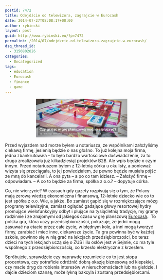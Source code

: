 ```yaml
---
postid: 7472
title: Odejdźcie od telewizora, zagrajcie w Eurocash
date: 2014-07-27T08:08:17+00:00
author: rybinski
layout: post
guid: http://www.rybinski.eu/?p=7472
permalink: /2014/07/odejdzcie-od-telewizora-zagrajcie-w-eurocash/
dsq_thread_id:
  - 3150802826
categories:
  - Uncategorized
tags:
  - education
  - Eurocash
  - finance
  - game
---
```

<p style="text-align: center;">
  <a href="/uploads/2014/07/eurocash.jpg"><img class="size-medium wp-image-7473 aligncenter" title="eurocash" src="/uploads/2014/07/eurocash-300x127.jpg" alt="" width="300" height="127" /></a>
</p>

Przed wyjazdem nad morze byłem u notariusza, ze wspólnikami założyliśmy ciekawą firmę, jesienią będzie o nas głośno. To już kolejna moja firma, jedna zbankrutowała – to było bardzo wartościowe doświadczenie, za to druga zrealizowała już kilkadziesiąt projektów B2B. Ale wpis będzie o czym innym. Przed notariuszem byłem z 12-letnią córka u okulisty, a ponieważ wizyta się przeciągała, to jej powiedziałem, że pewno będzie musiała pójść ze mną do kancelarii. A ona pyta – a po co tam idziesz. – Założyć firmę – odpowiadam. – A co to będzie za firma, spółka z o.o.? – dopytuje córka.

Co, nie wierzycie? W czasach gdy gazety rozpisują się o tym, że Polacy mają zerową wiedzę ekonomiczna i finansową, 12-letnie dziecko wie co to jest spółka z o.o. Wie, a jakże. Bo zamiast gapić się w rozmiękczające mózg programy telewizyjne, zamiast oglądać gadające głowy resortowej hydry promujące wielofunkcyjny odbyt i plujące na tysiącletnią tradycję, my gramy rodzinnie i ze znajomymi od jakiegoś czasu w grę planszową [Eurocash](http://www.eurocash.edu.pl/).  To polska gra, która uczy przedsiębiorczości, pokazuje, że jedni mogą zasuwać na etacie przez całe życie, w błędnym kole, a inni mogą tworzyć firmy, zarabiać i mieć inne, ciekawsze życie. Ta gra powinna być w każdej szkole, powinno się w nią grać na lekcjach przedsiębiorczości, bo teraz dzieci na tych lekcjach uczą się o ZUS i ilu osłów jest w Sejmie, co ma tyle wspólnego z przedsiębiorczością, co krzesło elektryczne z krzesłem.

Spróbujcie, sprawdźcie czy naprawdę rozumiecie co to jest stopa procentowa, czy potraficie odróżnić dobrą okazję biznesową od kiepskiej, czy macie dryg do robienia interesów w nieruchomościach lub na giełdzie. I dajcie dzieciom szansę, może łykną bakcyla i zostaną przedsiębiorcami.

 
